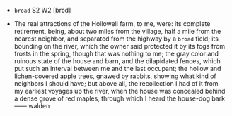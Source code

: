 - `broad` S2 W2 [brɔd]



- The real attractions of the Hollowell farm, to me, were: its complete retirement, being, about two miles from the village, half a mile from the nearest neighbor, and separated from the highway by a `broad` field; its bounding on the river, which the owner said protected it by its fogs from frosts in the spring, though that was nothing to me; the gray color and ruinous state of the house and barn, and the dilapidated fences, which put such an interval between me and the last occupant; the hollow and lichen-covered apple trees, gnawed by rabbits, showing what kind of neighbors I should have; but above all, the recollection I had of it from my earliest voyages up the river, when the house was concealed behind a dense grove of red maples, through which I heard the house-dog bark —— walden